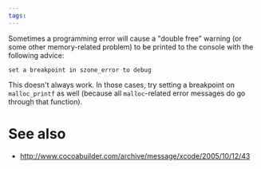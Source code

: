 ```yaml
---
tags: 
---
```


Sometimes a programming error will cause a "double free" warning (or some other memory-related problem) to be printed to the console with the following advice:

    set a breakpoint in szone_error to debug

This doesn't always work. In those cases, try setting a breakpoint on `malloc_printf` as well (because all `malloc`-related error messages do go through that function).

# See also

-   <http://www.cocoabuilder.com/archive/message/xcode/2005/10/12/43>

